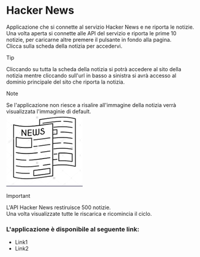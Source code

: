 # Hacker News
Applicazione che si connette al servizio Hacker News e ne riporta le notizie.
<br>
Una volta aperta si connette alle API del servizio e riporta le prime 10 notizie, per caricarne altre premere il pulsante in fondo alla pagina.<br>
Clicca sulla scheda della notizia per accedervi.<br>

> [!TIP] 
> Cliccando su tutta la scheda della notizia si potrà accedere al sito della notizia mentre cliccando sull'url in basso a sinistra si avrà accesso al dominio principale del sito che riporta la notizia.<br>

> [!NOTE] 
> Se l'applicazione non riesce a risalire all'immagine della notizia verrà visualizzata l'immaginie di default.<br>
![Immagine di default](assets/img/newsDefault.png)

> [!IMPORTANT]
> L'API Hacker News restiruisce 500 notizie. <br>
> Una volta visualizzate tutte le riscarica e ricomincia il ciclo.<br>

### L'applicazione è disponibile al seguente link:
<!-- ``` -->
- Link1
- Link2
<!-- ``` -->